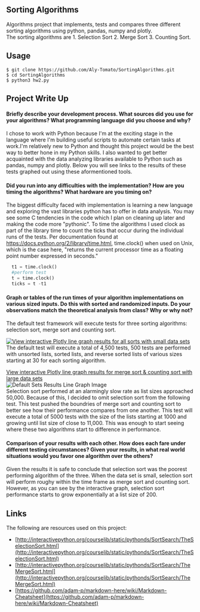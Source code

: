 ## Sorting Algorithms
Algorithms project that implements, tests and compares three different sorting algorithms using python, pandas, numpy and plotly.  
The sorting algorithms are 1. Selection Sort 2. Merge Sort 3. Counting Sort.

## Usage  
```
$ git clone https://github.com/Aly-Tomato/SortingAlgorithms.git  
$ cd SortingAlgorithms
$ python3 hw2.py  
```
## Project Write Up
#### Briefly describe your development process. What sources did you use for your algorithms? What programming language did you choose and why?  
I chose to work with Python because I'm at the exciting stage in the language where I'm building useful scripts to automate certain tasks at work.I'm relatively new to Python and thought this project would be the best way to better hone in my Python skills. I also wanted to get better acquainted with the data analyzing libraries available to Python such as pandas, numpy and plotly. Below you will see links to the results of these tests graphed out using these aformentioned tools.

#### Did you run into any difficulties with the implementation? How are you timing the algorithms? What hardware are you timing on?  
The biggest difficulty faced with implementation is learning a new language and exploring the vast libraries python has to offer in data analysis. You may see some C tendencies in the code which I plan on cleaning up later and making the code more "pythonic". To time the algorithms I used clock as part of the library time to count the ticks that occur during the individual runs of the tests. Per documentation found at https://docs.python.org/2/library/time.html, time.clock() when used on Unix, which is the case here, "returns the current processor time as a floating point number expressed in seconds."

```python
  t1 = time.clock()
  #perform test
  t = time.clock()
  ticks = t -t1
```


#### Graph or tables of the run times of your algorithm implementations on various sized inputs. Do this with sorted and randomized inputs. Do your observations match the theoretical analysis from class? Why or why not?
The default test framework will execute tests for three sorting algorithms: selection sort, merge sort and counting sort.  

[![View interactive Plotly line graph results for all sorts with small data sets](https://github.com/Aly-Tomato/SortingAlgorithms/blob/master/default_test.JPG)](https://htmlpreview.github.io/?https://github.com/Aly-Tomato/SortingAlgorithms/blob/master/Graph_4500.html)  
The default test will execute a total of 4,500 tests, 500 tests are performed with unsorted lists, sorted lists, and reverse sorted lists of various sizes starting at 30 for each sorting algorithm. 

[View interactive Plotly line graph results for merge sort & counting sort with large data sets](https://htmlpreview.github.io/?https://github.com/Aly-Tomato/SortingAlgorithms/blob/master/Merge%20%26%20Count%20Sort%20Large%20Set.html "Large test results link")  
![](https://github.com/Aly-Tomato/SortingAlgorithms/blob/master/large_test.JPG " Default Sets Results Line Graph Image")  
Selection sort performed at an alarmingly slow rate as list sizes approached 50,000. Because of this, I decided to omit selection sort from the following test. This test pushed the boundries of merge sort and counting sort to better see how their performance compares from one another. This test will execute a total of 5000 tests with the size of the lists starting at 1000 and growing until list size of close to 11,000. This was enough to start seeing where these two algorithms start to difference in performance.


#### Comparison of your results with each other. How does each fare under different testing circumstances? Given your results, in what real world situations would you favor one algorithm over the others?
Given the results it is safe to conclude that selection sort was the poorest performing algorithm of the three. When the data set is small, selection sort will perform roughy within the time frame as merge sort and counting sort. However, as you can see by the interactive graph, selection sort performance starts to grow exponentially at a list size of 200. 

## Links

The following are resources used on this project:
* [http://interactivepython.org/courselib/static/pythonds/SortSearch/TheSelectionSort.html](http://interactivepython.org/courselib/static/pythonds/SortSearch/TheSelectionSort.html)
* [http://interactivepython.org/courselib/static/pythonds/SortSearch/TheMergeSort.html](http://interactivepython.org/courselib/static/pythonds/SortSearch/TheMergeSort.html)
* [https://github.com/adam-p/markdown-here/wiki/Markdown-Cheatsheet](https://github.com/adam-p/markdown-here/wiki/Markdown-Cheatsheet)

